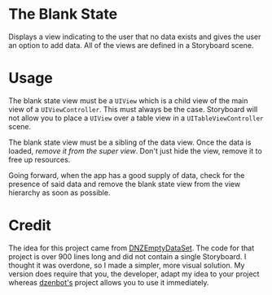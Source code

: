 # The Blank State
Displays a view indicating to the user that no data exists and gives the user an
option to add data. All of the views are defined in a Storyboard scene.

# Usage
The blank state view must be a `UIView` which is a child view of the main view
of a `UIViewController`. This must always be the case. Storyboard will not allow
you to place a `UIView` over a table view in a `UITableViewController` scene.

The blank state view must be a sibling of the data view.  Once the data is
loaded, *remove it from the super view*. Don't just hide the view, remove it to
free up resources.

Going forward, when the app has a good supply of data, check for the presence of
said data and remove the blank state view from the view hierarchy as soon as
possible.

# Credit
The idea for this project came from [DNZEmptyDataSet](dnz). The code for that
project is over 900 lines long and did not contain a single Storyboard. I
thought it was overdone, so I made a simpler, more visual solution. My version
does require that you, the developer, adapt my idea to your project whereas
[dzenbot's][dzenbot] project allows you to use it immediately.

[dzenbot]: https://github.com/dzenbot
[dnz]: https://github.com/dzenbot/DZNEmptyDataSet
